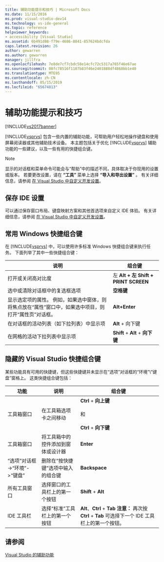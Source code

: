 ```yaml
---
title: 辅助功能提示和技巧 | Microsoft Docs
ms.date: 11/15/2016
ms.prod: visual-studio-dev14
ms.technology: vs-ide-general
ms.topic: reference
helpviewer_keywords:
- accessibility [Visual Studio]
ms.assetid: 6b491d88-f79e-4686-8841-857624bdcfda
caps.latest.revision: 26
author: gewarren
ms.author: gewarren
manager: jillfra
ms.openlocfilehash: 7e8de7cf7cbdc58e14cfc72c5317a765f46e67ae
ms.sourcegitcommit: 08fc78516f1107b83f46e2401888df4868bb1e40
ms.translationtype: MTE95
ms.contentlocale: zh-CN
ms.lasthandoff: 05/15/2019
ms.locfileid: "65674813"
---
```

# <a name="accessibility-tips-and-tricks"></a>辅助功能提示和技巧
[!INCLUDE[vs2017banner](../../includes/vs2017banner.md)]

[!INCLUDE[vsprvs](../../includes/vsprvs-md.md)] 包含一些内置的辅助功能，可帮助用户轻松地操作键盘和使用屏幕阅读器或其他辅助技术设备。 本主题包括关于优化 [!INCLUDE[vsprvs](../../includes/vsprvs-md.md)] 辅助功能的一些建议，以及一些有用的快捷组合键。  
  
> [!NOTE]
> 显示的对话框和菜单命令可能会与“帮助”中的描述不同，具体取决于你现用的设置或版本。 若要更改设置，请在 **“工具”** 菜单上选择 **“导入和导出设置”** 。 有关详细信息，请参阅 [在 Visual Studio 中自定义开发设置](https://msdn.microsoft.com/22c4debb-4e31-47a8-8f19-16f328d7dcd3)。  
  
## <a name="save-your-ide-settings"></a>保存 IDE 设置  
 可以通过保存窗口布局、键盘映射方案和其他首选项来自定义 IDE 体验。 有关详细信息，请参阅 [在 Visual Studio 中自定义开发设置](https://msdn.microsoft.com/22c4debb-4e31-47a8-8f19-16f328d7dcd3)。  
  
## <a name="common-windows-shortcut-key-combinations"></a>常用 Windows 快捷组合键  
 在 [!INCLUDE[vsprvs](../../includes/vsprvs-md.md)] 中，可以使用许多标准 Windows 快捷组合键来执行任务。 下面列举了其中一些快捷组合键：  
  
|说明|组合键|  
|-----------------|---------------------|  
|打开或关闭高对比度|左 **Alt + 左 Shift + PRINT SCREEN**|  
|选中或清除对话框中的复选框选项|**空格键**|  
|显示选定项的属性。 例如，如果选中窗体，则将焦点放在“属性”窗口中，如果选中项目，则打开“属性页”对话框。|**Alt+Enter**|  
|在对话框的活动列表（如下拉列表）中显示项|**Alt** + 向下键|  
|在网格的活动下拉列表中显示项|**Shift** + **Alt** + **向下键**|  
  
## <a name="hidden-visual-studio-shortcut-key-combinations"></a>隐藏的 Visual Studio 快捷组合键  
 某些功能具有可用的快捷键，但这些快捷键并未显示在“选项”对话框的“环境”\“键盘”窗格上。 这类快捷组合键包括：  
  
|功能|说明|组合键|  
|-------------|-----------------|---------------------|  
|工具箱窗口|在工具箱选项卡之间移动|**Ctrl** + **向上键**<br /><br /> 和<br /><br /> **Ctrl** + **向下键**|  
|工具箱窗口|将工具箱中的控件添加到窗体或设计器|**Enter**|  
|“选项”对话框 ->“环境”->“键盘”|删除在“按快捷键”选项中输入的组合键|**Backspace**|  
|所有工具窗口|选择窗口的工具栏上的第一个按钮|**Shift** + **Alt**|  
|IDE 工具栏|选择“标准”工具栏上的第一个按钮|**Alt**、**Ctrl** + **Tab** **注意：** 再次按 **Ctrl** + **Tab** 可选择下一个 IDE 工具栏上的第一个按钮。|  
  
## <a name="see-also"></a>请参阅  
 [Visual Studio 的辅助功能](../../ide/reference/accessibility-features-of-visual-studio.md)
